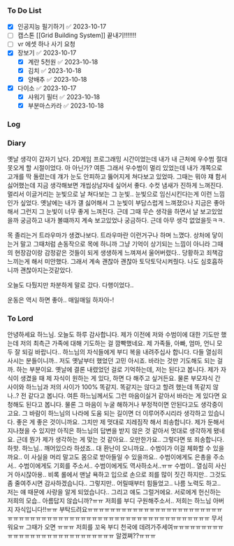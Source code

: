 ### To Do List
- [x] 인공지능 필기하기 ✅ 2023-10-17
- [ ] 캡스톤 [[Grid Building System]] 끝내기!!!!!!!
- [ ] vr 에셋 하나 사기 요청
- [x] 장보기 ✅ 2023-10-17
	- [x] 계란 5천원 ✅ 2023-10-18
	- [x] 김치 ✅ 2023-10-18
	- [x] 양배추 ✅ 2023-10-18
- [x] 다이소 ✅ 2023-10-17
	- [x] 샤워기 필터 ✅ 2023-10-18
	- [x] 부분마스카라 ✅ 2023-10-18
### Log

### Diary
옛날 생각이 갑자기 났다. 2D게임 프로그래밍 시간이었는데 내가 내 근처에 우수범 절대 못오게 할 시절이었다. 아 아닌가? 여튼 그래서 우수범이 멀리 있었는데 내가 걔쪽으로 고개를 딱 돌렸는데 걔가 눈도 안피하고 뚫어지게 쳐다보고 있었따. 그때는 뭐야 쟤 함서 싫어했는데 지금 생각해보면 개씹상남자네 싶어서 좋다. 수컷 냄새가 진하게 느껴진다. 멀리서 이글거리는 눈빛으로 날 쳐다보는 그 눈빛.. 눈빛으로 임신시킨다는게 이런 느낌인가 싶었다. 옛날에는 내가 걜 싫어해서 그 눈빛이 부담스럽게 느껴졌으나 지금은 좋아해서 그런지 그 눈빛이 너무 좋게 느껴진다. 근데 그때 무슨 생각을 하면서 날 보고있었을까 궁금하고 내가 볼떄까지 계속 보고있었나 궁금하다. 근데 아무 생각 없었을듯ㅋㅋ.

목 졸리는거 트라우마가 생겼나보다. 트라우마란 이런거구나 하며 느꼈다. 상처에 닿이는거 말고 그때처럼 손동작으로 목에 하니까 그냥 기억이 상기되는 느낌이 아니라 그때의 현장감이랑 감정같은 것들이 되게 생생하게 느껴져서 울어버렸다.. 당황하고 죄책감 느끼는게 해서 미안했다. 그래서 계속 괜찮아 괜찮아 토닥토닥시켜줬다. 나도 심호흡하니까 괜찮아지는것같았다.

오늘도 다퉜지만 차분하게 말로 갔다. 다행이었다..

운동은 역시 하면 좋아.. 매일매일 하자아-!
### To Lord
안녕하세요 하느님. 오늘도 하루 감사합니다. 제가 이전에 저와 수범이에 대한 기도만 했는데 저의 최측근 가족에 대해 기도하는 걸 깜빡했네요. 제 가족들, 아빠, 엄마, 언니 모두 잘 되길 바랍니다.. 하느님의 자식들에게 부디 복을 내려주십사 합니다. 다들 열심히 사시는 분들이니까..
저도 옛날부터 했었던 고민 아시죠. 바라는 것만 기도해도 되는 걸까. 하는 부분이요. 옛날에 결론 내렸었던 걸로 기억하는데, 저는 된다고 봅니다. 제가 자식이 생겼을 때 제 자식이 원하는 게 있다, 하면 다 해주고 싶거든요. 물론 부모자식 간 사이와 하느님과 저의 사이가 100% 똑같지. 똑같지는 않다고 할려 했는데 똑같지 않나..? 전 같다고 봅니다. 여튼 하느님께서도 그런 마음이실거 같아서 바라는 게 있다면 요청해도 된다고 봅니다. 물론 그 마음이 누굴 해하거나 부정적이면 안된다고도 생각중이고요. 그 바람이 하느님의 나라에 도움 되는 길이면 더 이루어주시리라 생각하고 있습니다. 좋은 게 좋은 것이니까요. 그치만 제 멋대로 지레짐작 해서 죄송합니다. 제가 둔해서 지나쳤을 수 있지만 아직은 하느님의 답변을 받지 않은 것 같아서 멋대로 생각하게 됐네요. 근데 뭔가 제가 생각하는 게 맞는 것 같아요.. 오만한가요.. 그렇다면 또 죄송합니다. 하핫.
하느님.. 깨어있으라 하셨죠.. 대 환난이 오니까요.. 수범이가 이걸 체화할 수 있을까요.. 이 사실을 머리 말고도 몸으로 받아들일 수 있을까요.. 수범이에게도 은총을 주소서.. 수범이에게도 기회를 주소서.. 수범이에게도 역사하소서..ㅠㅠ 수범이.. 열심히 사신거 아시잖아용.. 비록 롤에서 맨날 욕하고 입으로 손으로 죄를 많이 짓긴 하지만.. 그것도 좀 줄여주시면 감사하겠습니다.. 그렇지만.. 어릴때부터 힘들었고.. 나름 노력도 하고.. 
저는 얘 때문에 사랑을 알게 되었습니다.. 그리고 얘도 그럴거에요. 서로에게 헌신하는 저희의 모습.. 아름답지 않습니까?ㅠㅠ 저희를 부디 구원해주소서.. 저희는 하느님 아버지 자식입니다!!ㅠㅠ 부탁드려요ㅠㅠㅠㅠㅠㅠㅠㅠㅠㅠㅠㅠㅠㅠㅠㅠㅠㅠㅠㅠㅠㅠㅠㅠㅠㅠㅠㅠㅠㅠㅠㅠㅠㅠㅠㅠㅠㅠㅠㅠㅠㅠㅠㅠㅠㅠㅠㅠㅠㅠㅠㅠㅠㅠㅠㅠㅠㅠㅠㅠ 무서워요ㅠ 그때가 오면 ㅠㅠㅠ 저희를 꼬옥 부디 천국에 데려가주세여ㅠㅠㅠㅠㅠㅠㅠㅠㅠㅠㅠㅠㅠㅠㅠㅠㅠㅠㅠㅠㅠㅠㅠㅠㅠㅠㅠㅠ 알겠쪄??ㅠㅠㅠ